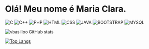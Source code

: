 # Olá! Meu nome é Maria Clara.

![C](https://img.shields.io/badge/C-00599C?style=for-the-badge&logo=c&logoColor=white) ![C++](https://img.shields.io/badge/C%2B%2B-00599C?style=for-the-badge&logo=c%2B%2B&logoColor=white) ![PHP](https://img.shields.io/badge/PHP-777BB4?style=for-the-badge&logo=php&logoColor=white) ![HTML](https://img.shields.io/badge/HTML5-E34F26?style=for-the-badge&logo=html5&logoColor=white) ![CSS](https://img.shields.io/badge/CSS3-1572B6?style=for-the-badge&logo=css3&logoColor=white) ![JAVA](https://img.shields.io/badge/Java-ED8B00?style=for-the-badge&logo=java&logoColor=white) ![BOOTSTRAP](https://img.shields.io/badge/Bootstrap-563D7C?style=for-the-badge&logo=bootstrap&logoColor=white) ![MYSQL](https://img.shields.io/badge/MySQL-00000F?style=for-the-badge&logo=mysql&logoColor=white)

![vbasilioo GitHub stats](https://github-readme-stats.vercel.app/api?username=mariaclararcs&show_icons=true&theme=synthwave)

[![Top Langs](https://github-readme-stats.vercel.app/api/top-langs/?username=mariaclararcs&layout=compact)](https://github.com/anuraghazra/github-readme-stats)
